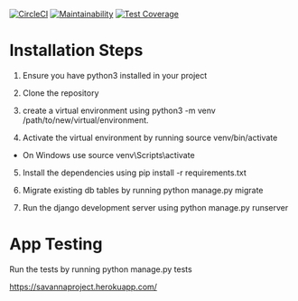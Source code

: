 [![CircleCI](https://circleci.com/gh/circleci/circleci-docs.svg?style=shield&circle-token=2bd74d82daa65bc8b3f928fe355752dac19a0ff9)](https://circleci.com/gh/circleci/circleci-docs) [![Maintainability](https://api.codeclimate.com/v1/badges/52bf57c9a06b4c1ed18a/maintainability)](https://codeclimate.com/github/timlubanga/Savannah-eProject/maintainability) [![Test Coverage](https://api.codeclimate.com/v1/badges/52bf57c9a06b4c1ed18a/test_coverage)](https://codeclimate.com/github/timlubanga/Savannah-eProject/test_coverage)

# Installation Steps

1. Ensure you have python3 installed in your project

2. Clone the repository

3. create a virtual environment using python3 -m venv /path/to/new/virtual/environment.

4. Activate the virtual environment by running source venv/bin/activate

- On Windows use source venv\Scripts\activate

5. Install the dependencies using pip install -r requirements.txt

6. Migrate existing db tables by running python manage.py migrate

7. Run the django development server using python manage.py runserver

# App Testing

Run the tests by running python manage.py tests

https://savannaproject.herokuapp.com/
